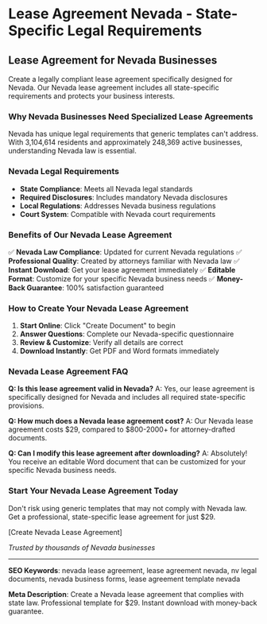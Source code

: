 # Lease Agreement Nevada - State-Specific Legal Requirements

## Lease Agreement for Nevada Businesses

Create a legally compliant lease agreement specifically designed for Nevada. Our Nevada lease agreement includes all state-specific requirements and protects your business interests.

### Why Nevada Businesses Need Specialized Lease Agreements

Nevada has unique legal requirements that generic templates can't address. With 3,104,614 residents and approximately 248,369 active businesses, understanding Nevada law is essential.

### Nevada Legal Requirements

- **State Compliance**: Meets all Nevada legal standards
- **Required Disclosures**: Includes mandatory Nevada disclosures
- **Local Regulations**: Addresses Nevada business regulations
- **Court System**: Compatible with Nevada court requirements

### Benefits of Our Nevada Lease Agreement

✅ **Nevada Law Compliance**: Updated for current Nevada regulations
✅ **Professional Quality**: Created by attorneys familiar with Nevada law
✅ **Instant Download**: Get your lease agreement immediately
✅ **Editable Format**: Customize for your specific Nevada business needs
✅ **Money-Back Guarantee**: 100% satisfaction guaranteed

### How to Create Your Nevada Lease Agreement

1. **Start Online**: Click "Create Document" to begin
2. **Answer Questions**: Complete our Nevada-specific questionnaire
3. **Review & Customize**: Verify all details are correct
4. **Download Instantly**: Get PDF and Word formats immediately

### Nevada Lease Agreement FAQ

**Q: Is this lease agreement valid in Nevada?**
A: Yes, our lease agreement is specifically designed for Nevada and includes all required state-specific provisions.

**Q: How much does a Nevada lease agreement cost?**
A: Our Nevada lease agreement costs $29, compared to $800-2000+ for attorney-drafted documents.

**Q: Can I modify this lease agreement after downloading?**
A: Absolutely! You receive an editable Word document that can be customized for your specific Nevada business needs.

### Start Your Nevada Lease Agreement Today

Don't risk using generic templates that may not comply with Nevada law. Get a professional, state-specific lease agreement for just $29.

[Create Nevada Lease Agreement]

*Trusted by thousands of Nevada businesses*

---

**SEO Keywords**: nevada lease agreement, lease agreement nevada, nv legal documents, nevada business forms, lease agreement template nevada

**Meta Description**: Create a Nevada lease agreement that complies with state law. Professional template for $29. Instant download with money-back guarantee.
